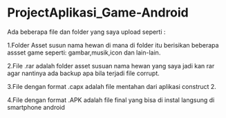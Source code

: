 # ProjectAplikasi_Game-Android

Ada beberapa file dan folder yang saya upload seperti :

1.Folder Asset susun nama hewan di mana di folder itu berisikan beberapa assset game seperti: gambar,musik,icon dan lain-lain.


2.File .rar adalah folder asset susuan nama hewan yang saya jadi kan rar agar nantinya ada backup apa bila terjadi file corrupt.


3.File dengan format .capx adalah file mentahan dari aplikasi construct 2. 


4.File dengan format .APK adalah file final yang bisa di instal langsung di smartphone android
